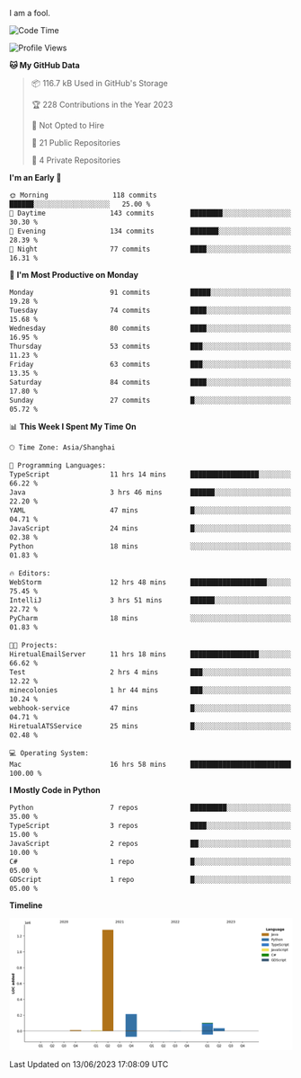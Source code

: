 I am a fool.

<!--START_SECTION:waka-->
![Code Time](http://img.shields.io/badge/Code%20Time-476%20hrs%2025%20mins-blue)

![Profile Views](http://img.shields.io/badge/Profile%20Views-0-blue)

**🐱 My GitHub Data** 

> 📦 116.7 kB Used in GitHub's Storage 
 > 
> 🏆 228 Contributions in the Year 2023
 > 
> 🚫 Not Opted to Hire
 > 
> 📜 21 Public Repositories 
 > 
> 🔑 4 Private Repositories 
 > 
**I'm an Early 🐤** 

```text
🌞 Morning                118 commits         ██████░░░░░░░░░░░░░░░░░░░   25.00 % 
🌆 Daytime                143 commits         ████████░░░░░░░░░░░░░░░░░   30.30 % 
🌃 Evening                134 commits         ███████░░░░░░░░░░░░░░░░░░   28.39 % 
🌙 Night                  77 commits          ████░░░░░░░░░░░░░░░░░░░░░   16.31 % 
```
📅 **I'm Most Productive on Monday** 

```text
Monday                   91 commits          █████░░░░░░░░░░░░░░░░░░░░   19.28 % 
Tuesday                  74 commits          ████░░░░░░░░░░░░░░░░░░░░░   15.68 % 
Wednesday                80 commits          ████░░░░░░░░░░░░░░░░░░░░░   16.95 % 
Thursday                 53 commits          ███░░░░░░░░░░░░░░░░░░░░░░   11.23 % 
Friday                   63 commits          ███░░░░░░░░░░░░░░░░░░░░░░   13.35 % 
Saturday                 84 commits          ████░░░░░░░░░░░░░░░░░░░░░   17.80 % 
Sunday                   27 commits          █░░░░░░░░░░░░░░░░░░░░░░░░   05.72 % 
```


📊 **This Week I Spent My Time On** 

```text
🕑︎ Time Zone: Asia/Shanghai

💬 Programming Languages: 
TypeScript               11 hrs 14 mins      █████████████████░░░░░░░░   66.22 % 
Java                     3 hrs 46 mins       ██████░░░░░░░░░░░░░░░░░░░   22.20 % 
YAML                     47 mins             █░░░░░░░░░░░░░░░░░░░░░░░░   04.71 % 
JavaScript               24 mins             █░░░░░░░░░░░░░░░░░░░░░░░░   02.38 % 
Python                   18 mins             ░░░░░░░░░░░░░░░░░░░░░░░░░   01.83 % 

🔥 Editors: 
WebStorm                 12 hrs 48 mins      ███████████████████░░░░░░   75.45 % 
IntelliJ                 3 hrs 51 mins       ██████░░░░░░░░░░░░░░░░░░░   22.72 % 
PyCharm                  18 mins             ░░░░░░░░░░░░░░░░░░░░░░░░░   01.83 % 

🐱‍💻 Projects: 
HiretualEmailServer      11 hrs 18 mins      █████████████████░░░░░░░░   66.62 % 
Test                     2 hrs 4 mins        ███░░░░░░░░░░░░░░░░░░░░░░   12.22 % 
minecolonies             1 hr 44 mins        ███░░░░░░░░░░░░░░░░░░░░░░   10.24 % 
webhook-service          47 mins             █░░░░░░░░░░░░░░░░░░░░░░░░   04.71 % 
HiretualATSService       25 mins             █░░░░░░░░░░░░░░░░░░░░░░░░   02.48 % 

💻 Operating System: 
Mac                      16 hrs 58 mins      █████████████████████████   100.00 % 
```

**I Mostly Code in Python** 

```text
Python                   7 repos             █████████░░░░░░░░░░░░░░░░   35.00 % 
TypeScript               3 repos             ████░░░░░░░░░░░░░░░░░░░░░   15.00 % 
JavaScript               2 repos             ██░░░░░░░░░░░░░░░░░░░░░░░   10.00 % 
C#                       1 repo              █░░░░░░░░░░░░░░░░░░░░░░░░   05.00 % 
GDScript                 1 repo              █░░░░░░░░░░░░░░░░░░░░░░░░   05.00 % 
```



**Timeline**

![Lines of Code chart](https://raw.githubusercontent.com/VeejaLiu/VeejaLiu/master/assets/bar_graph.png)


 Last Updated on 13/06/2023 17:08:09 UTC
<!--END_SECTION:waka-->
